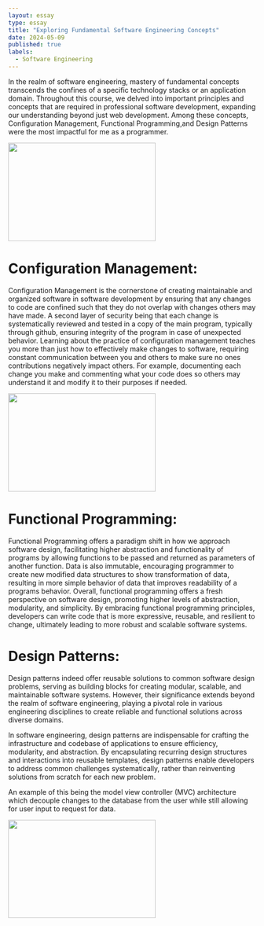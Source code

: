 ```yaml
---
layout: essay
type: essay
title: "Exploring Fundamental Software Engineering Concepts"
date: 2024-05-09
published: true
labels:
  - Software Engineering
---
```


In the realm of software engineering, mastery of fundamental concepts transcends the confines of a specific technology stacks or an application domain. Throughout this course, we delved into important principles and concepts that are required in professional software development, expanding our understanding beyond just web development. Among these concepts, Configuration Management, Functional Programming,and Design Patterns were the most impactful for me as a programmer.

<img src = "https://www.springboard.com/blog/wp-content/uploads/2022/09/software-engineers-role.jpg" width=300 height=200>

# Configuration Management:

Configuration Management is the cornerstone of creating maintainable and organized software in software development by ensuring that any changes to code are confined such that they do not overlap with changes others may have made. A second layer of security being that each change is systematically reviewed and tested in a copy of the main program, typically through github, ensuring integrity of the program in case of unexpected behavior. Learning about the practice of configuration management teaches you more than just how to effectively make changes to software, requiring constant communication between you and others to make sure no ones contributions negatively impact others. For example, documenting each change you make and commenting what your code does so others may understand it and modify it to their purposes if needed. 

<img src = "https://www.shakebugs.com/wp-content/uploads/2022/05/Benefits-of-teamwork-and-collaboration-for-software-development-teams.png" width=300 height=200>

# Functional Programming:

Functional Programming offers a paradigm shift in how we approach software design, facilitating higher abstraction and functionality of programs by allowing functions to be passed and returned as parameters of another function. Data is also immutable, encouraging programmer to create new modified data structures to show transformation of data, resulting in more simple behavior of data that improves readability of a programs behavior. Overall, functional programming offers a fresh perspective on software design, promoting higher levels of abstraction, modularity, and simplicity. By embracing functional programming principles, developers can write code that is more expressive, reusable, and resilient to change, ultimately leading to more robust and scalable software systems.

# Design Patterns:

Design patterns indeed offer reusable solutions to common software design problems, serving as building blocks for creating modular, scalable, and maintainable software systems. However, their significance extends beyond the realm of software engineering, playing a pivotal role in various engineering disciplines to create reliable and functional solutions across diverse domains.

In software engineering, design patterns are indispensable for crafting the infrastructure and codebase of applications to ensure efficiency, modularity, and abstraction. By encapsulating recurring design structures and interactions into reusable templates, design patterns enable developers to address common challenges systematically, rather than reinventing solutions from scratch for each new problem.

An example of this being the model view controller (MVC) architecture which decouple changes to the database from the user while still allowing for user input to request for data. 

<img src = "https://www.ionos.co.uk/digitalguide/fileadmin/DigitalGuide/Schaubilder/applying-design-patterns.png" width=300 height=200>
